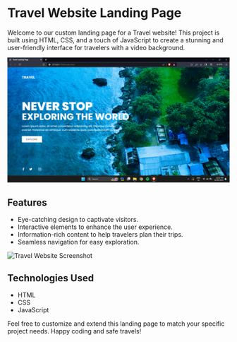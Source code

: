 # Travel Website Landing Page

Welcome to our custom landing page for a Travel website! This project is built using HTML, CSS, and a touch of JavaScript to create a stunning and user-friendly interface for travelers with a video background.

![Travel Website](Output/VB%20Output%201.png)

## Features

- Eye-catching design to captivate visitors.
- Interactive elements to enhance the user experience.
- Information-rich content to help travelers plan their trips.
- Seamless navigation for easy exploration.

![Travel Website Screenshot](outputs/VB%20Output%202.png)

## Technologies Used

- HTML
- CSS
- JavaScript

Feel free to customize and extend this landing page to match your specific project needs. Happy coding and safe travels!
